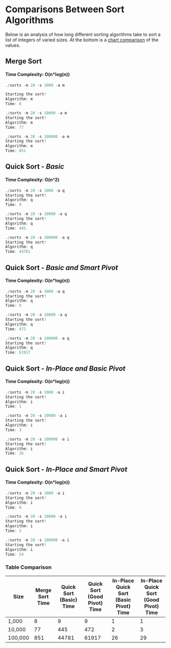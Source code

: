 # Comparisons Between Sort Algorithms
Below is an analysis of how long different sorting algorithms take to sort a list of integers of varied sizes. At the bottom is a [chart comparison](https://github.com/hunter-classes/spring-2022-23500-assignments-jubuyer/edit/main/assignments/sorts/results.md#table-comparison) of the values.

## Merge Sort
#### Time Complexity: O(n*log(n))
```c
./sorts -m 20 -s 1000 -a m

Starting the sort!
Algorithm: m
Time: 8
```

```c
./sorts -m 20 -s 10000 -a m
Starting the sort!
Algorithm: m
Time: 77
```

```c
./sorts -m 20 -s 100000 -a m
Starting the sort!
Algorithm: m
Time: 851
```

## Quick Sort - *Basic*
#### Time Complexity: O(n^2)
```c
./sorts -m 20 -s 1000 -a q
Starting the sort!
Algorithm: q
Time: 9
```

```c
./sorts -m 20 -s 10000 -a q
Starting the sort!
Algorithm: q
Time: 445
```

```c
./sorts -m 20 -s 100000 -a q
Starting the sort!
Algorithm: q
Time: 44781
```

## Quick Sort - *Basic and Smart Pivot*
#### Time Complexity: O(n*log(n))
```c
./sorts -m 20 -s 1000 -a q
Starting the sort!
Algorithm: q
Time: 9
```

```c
./sorts -m 20 -s 10000 -a q
Starting the sort!
Algorithm: q
Time: 472
```

```c
./sorts -m 20 -s 100000 -a q
Starting the sort!
Algorithm: q
Time: 61917
```
## Quick Sort - *In-Place and Basic Pivot*
#### Time Complexity: O(n*log(n))
```c
./sorts -m 20 -s 1000 -a i
Starting the sort!
Algorithm: i
Time: 1
```

```c
./sorts -m 20 -s 10000 -a i
Starting the sort!
Algorithm: i
Time: 3
```

```c
./sorts -m 20 -s 100000 -a i
Starting the sort!
Algorithm: i
Time: 26
```
## Quick Sort - *In-Place and Smart Pivot*
#### Time Complexity: O(n*log(n))
```c
./sorts -m 20 -s 1000 -a i
Starting the sort!
Algorithm: i
Time: 0
```

```c
./sorts -m 20 -s 10000 -a i
Starting the sort!
Algorithm: i
Time: 3
```

```c
./sorts -m 20 -s 100000 -a i
Starting the sort!
Algorithm: i
Time: 24
```

### Table Comparison
| Size        | Merge Sort Time | Quick Sort (Basic) Time | Quick Sort (Good Pivot) Time | In-Place Quick Sort (Basic Pivot) Time | In-Place Quick Sort (Good Pivot) Time |
| ----------- | ----------- | ----------- | ----------- | ----------- | ----------- |
| 1,000      | 8       | 9       | 9       | 1       | 1       |
| 10,000   | 77        | 445        | 472        | 2        | 3        |
| 100,000   | 851        | 44781        | 61917        | 26        | 29        |
